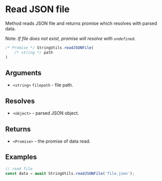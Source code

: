Read JSON file
==============

Method reads JSON file and returns promise which resolves with parsed data.

Note: *If file does not exist, promise will resolve with `undefined`.*

```js
/* Promise */ StringUtils.readJSONFile(
	/* string */ path
)
```


Arguments
---------

* `<string>` `filepath` - file path.


Resolves
--------

* `<object>` - parsed JSON object.


Returns
-------

* `<Promise>` - the promise of data read.


Examples
--------

```js
// read file
const data = await StringUtils.readJSONFile('file.json');
```
